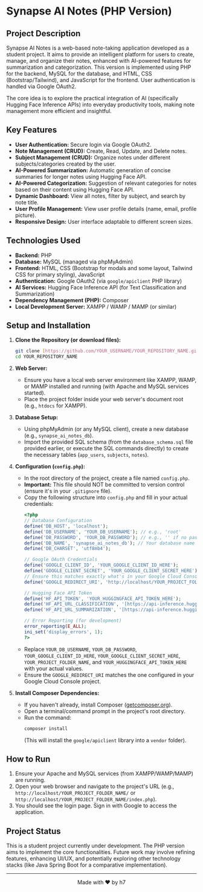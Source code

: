 # Synapse AI Notes (PHP Version)

## Project Description

Synapse AI Notes is a web-based note-taking application developed as a student project. It aims to provide an intelligent platform for users to create, manage, and organize their notes, enhanced with AI-powered features for summarization and categorization. This version is implemented using PHP for the backend, MySQL for the database, and HTML, CSS (Bootstrap/Tailwind), and JavaScript for the frontend. User authentication is handled via Google OAuth2.

The core idea is to explore the practical integration of AI (specifically Hugging Face Inference APIs) into everyday productivity tools, making note management more efficient and insightful.

## Key Features

  * **User Authentication:** Secure login via Google OAuth2.
  * **Note Management (CRUD):** Create, Read, Update, and Delete notes.
  * **Subject Management (CRUD):** Organize notes under different subjects/categories created by the user.
  * **AI-Powered Summarization:** Automatic generation of concise summaries for longer notes using Hugging Face API.
  * **AI-Powered Categorization:** Suggestion of relevant categories for notes based on their content using Hugging Face API.
  * **Dynamic Dashboard:** View all notes, filter by subject, and search by note title.
  * **User Profile Management:** View user profile details (name, email, profile picture).
  * **Responsive Design:** User interface adaptable to different screen sizes.

## Technologies Used

  * **Backend:** PHP
  * **Database:** MySQL (managed via phpMyAdmin)
  * **Frontend:** HTML, CSS (Bootstrap for modals and some layout, Tailwind CSS for primary styling), JavaScript
  * **Authentication:** Google OAuth2 (via `google/apiclient` PHP library)
  * **AI Services:** Hugging Face Inference API (for Text Classification and Summarization)
  * **Dependency Management (PHP):** Composer
  * **Local Development Server:** XAMPP / WAMP / MAMP (or similar)

## Setup and Installation

1.  **Clone the Repository (or download files):**

    ```bash
    git clone [https://github.com/YOUR_USERNAME/YOUR_REPOSITORY_NAME.git](https://github.com/YOUR_USERNAME/YOUR_REPOSITORY_NAME.git)
    cd YOUR_REPOSITORY_NAME
    ```

2.  **Web Server:**

      * Ensure you have a local web server environment like XAMPP, WAMP, or MAMP installed and running (with Apache and MySQL services started).
      * Place the project folder inside your web server's document root (e.g., `htdocs` for XAMPP).

3.  **Database Setup:**

      * Using phpMyAdmin (or any MySQL client), create a new database (e.g., `synapse_ai_notes_db`).
      * Import the provided SQL schema (from the `database_schema.sql` file provided earlier, or execute the SQL commands directly) to create the necessary tables (`app_users`, `subjects`, `notes`).

4.  **Configuration (`config.php`):**

      * In the root directory of the project, create a file named `config.php`.
      * **Important:** This file should NOT be committed to version control (ensure it's in your `.gitignore` file).
      * Copy the following structure into `config.php` and fill in your actual credentials:
        ```php
        <?php
        // Database Configuration
        define('DB_HOST', 'localhost');
        define('DB_USERNAME', 'YOUR_DB_USERNAME'); // e.g., 'root'
        define('DB_PASSWORD', 'YOUR_DB_PASSWORD'); // e.g., '' if no password for root
        define('DB_NAME', 'synapse_ai_notes_db'); // Your database name
        define('DB_CHARSET', 'utf8mb4');

        // Google OAuth Credentials
        define('GOOGLE_CLIENT_ID', 'YOUR_GOOGLE_CLIENT_ID_HERE');
        define('GOOGLE_CLIENT_SECRET', 'YOUR_GOOGLE_CLIENT_SECRET_HERE');
        // Ensure this matches exactly what's in your Google Cloud Console
        define('GOOGLE_REDIRECT_URI', 'http://localhost/YOUR_PROJECT_FOLDER_NAME/google-callback.php'); 

        // Hugging Face API Token
        define('HF_API_TOKEN', 'YOUR_HUGGINGFACE_API_TOKEN_HERE');
        define('HF_API_URL_CLASSIFICATION', '[https://api-inference.huggingface.co/models/MoritzLaurer/DeBERTa-v3-base-mnli-fever-anli](https://api-inference.huggingface.co/models/MoritzLaurer/DeBERTa-v3-base-mnli-fever-anli)'); // Or your chosen model
        define('HF_API_URL_SUMMARIZATION', '[https://api-inference.huggingface.co/models/sshleifer/distilbart-cnn-12-6](https://api-inference.huggingface.co/models/sshleifer/distilbart-cnn-12-6)'); // Or your chosen model

        // Error Reporting (for development)
        error_reporting(E_ALL);
        ini_set('display_errors', 1);
        ?>
        ```
      * Replace `YOUR_DB_USERNAME`, `YOUR_DB_PASSWORD`, `YOUR_GOOGLE_CLIENT_ID_HERE`, `YOUR_GOOGLE_CLIENT_SECRET_HERE`, `YOUR_PROJECT_FOLDER_NAME`, and `YOUR_HUGGINGFACE_API_TOKEN_HERE` with your actual values.
      * Ensure the `GOOGLE_REDIRECT_URI` matches the one configured in your Google Cloud Console project.

5.  **Install Composer Dependencies:**

      * If you haven't already, install Composer ([getcomposer.org](https://getcomposer.org/)).
      * Open a terminal/command prompt in the project's root directory.
      * Run the command:
        ```bash
        composer install
        ```
        (This will install the `google/apiclient` library into a `vendor` folder).

## How to Run

1.  Ensure your Apache and MySQL services (from XAMPP/WAMP/MAMP) are running.
2.  Open your web browser and navigate to the project's URL (e.g., `http://localhost/YOUR_PROJECT_FOLDER_NAME/` or `http://localhost/YOUR_PROJECT_FOLDER_NAME/index.php`).
3.  You should see the login page. Sign in with Google to access the application.

## Project Status

This is a student project currently under development. The PHP version aims to implement the core functionalities. Future work may involve refining features, enhancing UI/UX, and potentially exploring other technology stacks (like Java Spring Boot for a comparative implementation).

-----

<p align="center">
  Made with ❤️ by h7
</p>
